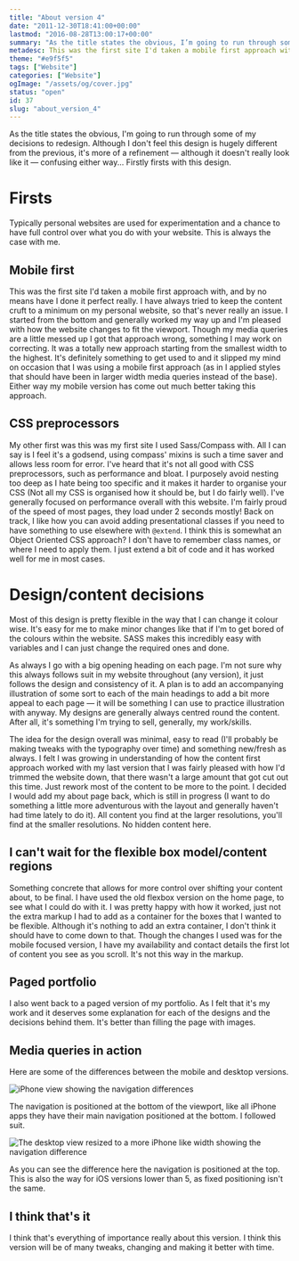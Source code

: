```yaml
---
title: "About version 4"
date: "2011-12-30T18:41:00+00:00"
lastmod: "2016-08-28T13:00:17+00:00"
summary: "As the title states the obvious, I’m going to run through some of my decisions to redesign. Although I don’t feel this design is hugely different from the previous, it’s more of a refinement — although it doesn’t really look like it — confusing either way… Firstly firsts with this design."
metadesc: This was the first site I'd taken a mobile first approach with. This is my write up about version 4 of my website."
theme: "#e9f5f5"
tags: ["Website"]
categories: ["Website"]
ogImage: "/assets/og/cover.jpg"
status: "open"
id: 37
slug: "about_version_4"
---
```


As the title states the obvious, I'm going to run through some of my decisions to redesign. Although I don't feel this design is hugely different from the previous, it's more of a refinement — although it doesn't really look like it — confusing either way... Firstly firsts with this design.

# Firsts

Typically personal websites are used for experimentation and a chance to have full control over what you do with your website. This is always the case with me.

## Mobile first

This was the first site I'd taken a mobile first approach with, and by no means have I done it perfect really. I have always tried to keep the content cruft to a minimum on my personal website, so that's never really an issue. I started from the bottom and generally worked my way up and I'm pleased with how the website changes to fit the viewport. Though my media queries are a little messed up I got that approach wrong, something I may work on correcting. It was a totally new approach starting from the smallest width to the highest. It's definitely something to get used to and it slipped my mind on occasion that I was using a mobile first approach (as in I applied styles that should have been in larger width media queries instead of the base). Either way my mobile version has come out much better taking this approach.

## CSS preprocessors

My other first was this was my first site I used Sass/Compass with. All I can say is I feel it's a godsend, using compass' mixins is such a time saver and allows less room for error. I've heard that it's not all good with CSS preprocessors, such as performance and bloat. I purposely avoid nesting too deep as I hate being too specific and it makes it harder to organise your CSS (Not all my CSS is organised how it should be, but I do fairly well). I've generally focused on performance overall with this website. I'm fairly proud of the speed of most pages, they load under 2 seconds mostly! Back on track, I like how you can avoid adding presentational classes if you need to have something to use elsewhere with `@extend`. I think this is somewhat an Object Oriented CSS approach? I don't have to remember class names, or where I need to apply them. I just extend a bit of code and it has worked well for me in most cases.

# Design/content decisions

Most of this design is pretty flexible in the way that I can change it colour wise. It's easy for me to make minor changes like that if I'm to get bored of the colours within the website. SASS makes this incredibly easy with variables and I can just change the required ones and done.

As always I go with a big opening heading on each page. I'm not sure why this always follows suit in my website throughout (any version), it just follows the design and consistency of it. A plan is to add an accompanying illustration of some sort to each of the main headings to add a bit more appeal to each page — it will be something I can use to practice illustration with anyway. My designs are generally always centred round the content. After all, it's something I'm trying to sell, generally, my work/skills.

The idea for the design overall was minimal, easy to read (I'll probably be making tweaks with the typography over time) and something new/fresh as always. I felt I was growing in understanding of how the content first approach worked with my last version that I was fairly pleased with how I'd trimmed the website down, that there wasn't a large amount that got cut out this time. Just rework most of the content to be more to the point. I decided I would add my about page back, which is still in progress (I want to do something a little more adventurous with the layout and generally haven't had time lately to do it). All content you find at the larger resolutions, you'll find at the smaller resolutions. No hidden content here.

## I can't wait for the flexible box model/content regions

Something concrete that allows for more control over shifting your content about, to be final. I have used the old flexbox version on the home page, to see what I could do with it. I was pretty happy with how it worked, just not the extra markup I had to add as a container for the boxes that I wanted to be flexible. Although it's nothing to add an extra container, I don't think it should have to come down to that. Though the changes I used was for the mobile focused version, I have my availability and contact details the first lot of content you see as you scroll. It's not this way in the markup.

## Paged portfolio

I also went back to a paged version of my portfolio. As I felt that it's my work and it deserves some explanation for each of the designs and the decisions behind them. It's better than filling the page with images.

## Media queries in action

Here are some of the differences between the mobile and desktop versions.

![iPhone view showing the navigation differences](/static/images/blog/Screen_Shot_2011-12-30_at_17.55.56.png)

The navigation is positioned at the bottom of the viewport, like all iPhone apps they have their main navigation positioned at the bottom. I followed suit.

![The desktop view resized to a more iPhone like width showing the navigation difference](/static/images/blog/Screen_Shot_2011-12-30_at_17.57.17.png)

As you can see the difference here the navigation is positioned at the top. This is also the way for iOS versions lower than 5, as fixed positioning isn't the same.

## I think that's it

I think that's everything of importance really about this version. I think this version will be of many tweaks, changing and making it better with time.